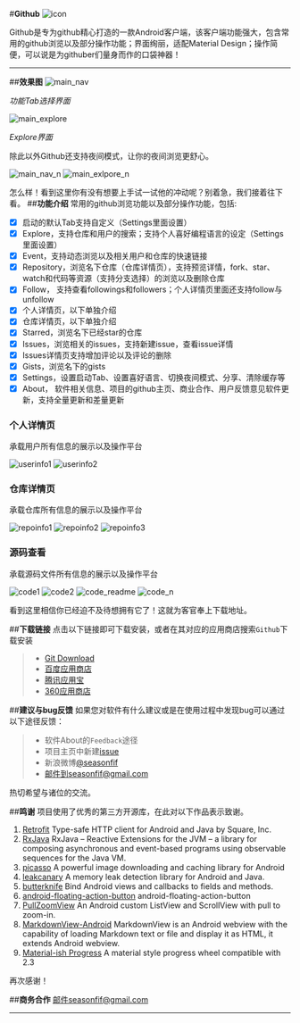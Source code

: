 
#**Github**
![icon](https://raw.githubusercontent.com/seasonfif/github/master/icon/icon_192.png)

Github是专为github精心打造的一款Android客户端，该客户端功能强大，包含常用的github浏览以及部分操作功能；界面绚丽，适配Material Design；操作简便，可以说是为githuber们量身而作的口袋神器！

----------


##**效果图**
![main_nav](https://raw.githubusercontent.com/seasonfif/github/master/preview/day_theme/main_nav.png)
  
*功能Tab选择界面*
  
![main_explore](https://raw.githubusercontent.com/seasonfif/github/master/preview/day_theme/main_explore.png)
         
*Explore界面*
  
除此以外Github还支持夜间模式，让你的夜间浏览更舒心。
  
![main_nav_n](https://raw.githubusercontent.com/seasonfif/github/master/preview/night_theme/main_nav_n.png)
![main_exlpore_n](https://raw.githubusercontent.com/seasonfif/github/master/preview/night_theme/main_exlpore_n.png)
  
怎么样！看到这里你有没有想要上手试一试他的冲动呢？别着急，我们接着往下看。
##**功能介绍**
常用的github浏览功能以及部分操作功能，包括:

- [x] 启动的默认Tab支持自定义（Settings里面设置）
- [x] Explore，支持仓库和用户的搜索；支持个人喜好编程语言的设定（Settings里面设置）
- [x] Event，支持动态浏览以及相关用户和仓库的快速链接
- [x] Repository，浏览名下仓库（仓库详情页），支持预览详情，fork、star、watch和代码等资源（支持分支选择）的浏览以及删除仓库
- [x] Follow， 支持查看followings和followers；个人详情页里面还支持follow与unfollow
- [x] 个人详情页，以下单独介绍
- [x] 仓库详情页，以下单独介绍
- [x] Starred，浏览名下已经star的仓库
- [x] Issues，浏览相关的issues，支持新建issue，查看issue详情
- [x] Issues详情页支持增加评论以及评论的删除
- [x] Gists，浏览名下的gists
- [x] Settings，设置启动Tab、设置喜好语言、切换夜间模式、分享、清除缓存等
- [x] About， 软件相关信息、项目的github主页、商业合作、用户反馈意见软件更新，支持全量更新和差量更新

### 个人详情页
承载用户所有信息的展示以及操作平台
  
![userinfo1](https://raw.githubusercontent.com/seasonfif/github/master/preview/day_theme/userinfo1.png)
![userinfo2](https://raw.githubusercontent.com/seasonfif/github/master/preview/day_theme/userinfo2.png) 

### 仓库详情页
承载仓库所有信息的展示以及操作平台
  
![repoinfo1](https://raw.githubusercontent.com/seasonfif/github/master/preview/day_theme/repoinfo1.png)
![repoinfo2](https://raw.githubusercontent.com/seasonfif/github/master/preview/day_theme/repoinfo2.png)
![repoinfo3](https://raw.githubusercontent.com/seasonfif/github/master/preview/day_theme/repoinfo3.png)

### 源码查看
承载源码文件所有信息的展示以及操作平台
  
![code1](https://raw.githubusercontent.com/seasonfif/github/master/preview/day_theme/code1.png)
![code2](https://raw.githubusercontent.com/seasonfif/github/master/preview/day_theme/code2.png)
![code_readme](https://raw.githubusercontent.com/seasonfif/github/master/preview/day_theme/code_readme.png)
![code_n](https://raw.githubusercontent.com/seasonfif/github/master/preview/night_theme/code_n.png)

看到这里相信你已经迫不及待想拥有它了！这就为客官奉上下载地址。

##**下载链接**
点击以下链接即可下载安装，或者在其对应的应用商店搜索`Github`下载安装
> * [Git Download](https://raw.githubusercontent.com/Jeffmen/Git.NB/master/apk/app-release.apk)
> * [百度应用商店]()
> * [腾讯应用宝]()
> * [360应用商店]()

##**建议与bug反馈**
如果您对软件有什么建议或是在使用过程中发现bug可以通过以下途径反馈：
> * 软件About的`Feedback`途径
> * 项目主页中新建[issue](https://github.com/seasonfif/github/issues/new)
> * 新浪微博[@seasonfif](http://weibo.com/seasonfif)
> * 邮件到seasonfif@gmail.com

热切希望与诸位的交流。

##**鸣谢**
项目使用了优秀的第三方开源库，在此对以下作品表示致谢。

 1. [Retrofit](https://github.com/square/retrofit)  Type-safe HTTP client for Android and Java by Square, Inc.
 2. [RxJava](https://github.com/ReactiveX/RxJava)   RxJava – Reactive Extensions for the JVM – a library for composing asynchronous and event-based programs using observable sequences for the Java VM.
 3. [picasso](https://github.com/square/picasso)   A powerful image downloading and caching library for Android
 4. [leakcanary](https://github.com/square/leakcanary)   A memory leak detection library for Android and Java.
 5. [butterknife](https://github.com/JakeWharton/butterknife)   Bind Android views and callbacks to fields and methods.
 6. [android-floating-action-button](https://github.com/futuresimple/android-floating-action-button)   android-floating-action-button
 7. [PullZoomView](https://github.com/Frank-Zhu/PullZoomView)   An Android custom ListView and ScrollView with pull to zoom-in.
 8. [MarkdownView-Android](https://github.com/mukeshsolanki/MarkdownView-Android)   MarkdownView is an Android webview with the capability of loading Markdown text or file and display it as HTML, it extends Android webview.
 9. [Material-ish Progress](https://github.com/pnikosis/materialish-progress)   A material style progress wheel compatible with 2.3
 
再次感谢！

##**商务合作**
邮件seasonfif@gmail.com


----------


